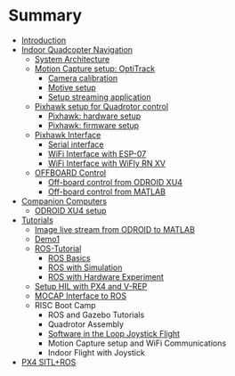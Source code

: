# Summary

* [Introduction](README.md)
* [Indoor Quadcopter Navigation](indoor_quadcopter_navigation.md)
  * [System Architecture](chapter1.md)
  * [Motion Capture setup: OptiTrack](motion_capture_setup_optitrack.md)
    * [Camera calibration](camera_calibration.md)
    * [Motive setup](motive_setup.md)
    * [Setup streaming application](setup_streaming_application.md)
  * [Pixhawk setup for Quadrotor control](quadrotor_control_using_pixhawk.md)
    * [Pixhawk: hardware setup](pixhawk_hardware_setup.md)
    * [Pixhawk: firmware setup](pixhawk_software_setup.md)
  * [Pixhawk Interface](offboard_control_setup.md)
    * [Serial interface](off_board_control_via_serial_communication.md)
    * [WiFi Interface with ESP-07](recommended_wifi_setup.md)
    * [WiFi Interface with WiFly RN XV](off-board_control_via_udp_wifi_connection.md)
  * [OFFBOARD Control](offboard_control.md)
    * [Off-board control from ODROID XU4](off-board_control.md)
    * [Off-board control from MATLAB](off-board_control_from_matlab.md)
* [Companion Computers](companion_computers.md)
  * [ODROID XU4 setup](companion_computer_odroid_xu4_setup.md)
* [Tutorials](special_tutorials.md)
  * [Image live stream from ODROID to MATLAB](image_live_stream_from_odroid_to_matlab.md)
  * [Demo1](demo1.md)
  * [ROS-Tutorial](ros-tutorial.md)
    * [ROS Basics](ros_basics.md)
    * [ROS with Simulation](ros_with_simulation.md)
    * [ROS with Hardware Experiment](ros_with_hardware_experiment.md)
  * [Setup HIL with PX4 and V-REP](setup_hil_with_px4_and_v-rep.md)
  * [MOCAP Interface to ROS](mocap-interface-to-pixhawk-via-ros.md)
  * RISC Boot Camp
    * ROS and Gazebo Tutorials
    * Quadrotor Assembly 
    * [Software in the Loop Joystick Flight](software-in-the-loop-joystick-flight.md)
    * Motion Capture setup and WiFi Communications
    * Indoor Flight with Joystick
* [PX4 SITL+ROS](px4-sitl+ros.md)

